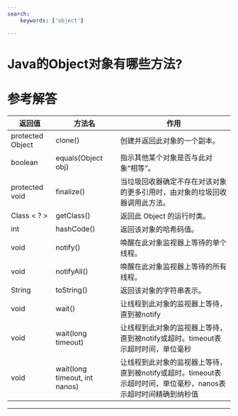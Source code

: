 ```yaml
---
search:
    keywords: ['object']

---
```



# Java的Object对象有哪些方法?

# 参考解答

|返回值|方法名|作用|
|---|---|---|
|protected  Object|clone()|创建并返回此对象的一个副本。|
| boolean|equals(Object obj) |指示其他某个对象是否与此对象“相等”。|
|protected  void|finalize() |当垃圾回收器确定不存在对该对象的更多引用时，由对象的垃圾回收器调用此方法。|
|Class &lt; ? &gt;|getClass() |返回此 Object 的运行时类。|
| int|hashCode() |返回该对象的哈希码值。|
| void|notify()|唤醒在此对象监视器上等待的单个线程。|
| void|notifyAll() |唤醒在此对象监视器上等待的所有线程。|
|String|toString() |返回该对象的字符串表示。|
| void|wait() |让线程到此对象的监视器上等待，直到被notify|
| void|wait(long timeout) |让线程到此对象的监视器上等待，直到被notify或超时。timeout表示超时时间，单位毫秒|
| void|wait(long timeout, int nanos) |让线程到此对象的监视器上等待，直到被notify或超时。timeout表示超时时间，单位毫秒，nanos表示超时时间精确到纳秒值|



---

